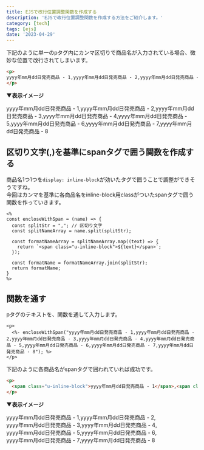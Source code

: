 ```yaml
---
title: EJSで改行位置調整関数を作成する
description: 'EJSで改行位置調整関数を作成する方法をご紹介します。'
category: [tech]
tags: [ejs]
date: '2023-04-29'
---
```


下記のように単一のpタグ内にカンマ区切りで商品名が入力されている場合、微妙な位置で改行されてしまいます。

```html
<p>
yyyy年mm月dd日発売商品 - 1,yyyy年mm月dd日発売商品 - 2,yyyy年mm月dd日発売商品 - 3,yyyy年mm月dd日発売商品 - 4,yyyy年mm月dd日発売商品 - 5,yyyy年mm月dd日発売商品 - 6,yyyy年mm月dd日発売商品 - 7,yyyy年mm月dd日発売商品 - 8
</p>
```

**▼表示イメージ**

<p>
yyyy年mm月dd日発売商品 - 1,yyyy年mm月dd日発売商品 - 2,yyyy年mm月dd日発売商品 - 3,yyyy年mm月dd日発売商品 - 4,yyyy年mm月dd日発売商品 - 5,yyyy年mm月dd日発売商品 - 6,yyyy年mm月dd日発売商品 - 7,yyyy年mm月dd日発売商品 - 8
</p>  


## 区切り文字(,)を基準にspanタグで囲う関数を作成する

商品名1つ1つを`display: inline-block`が効いたタグで囲うことで調整ができそうですね。  
今回はカンマを基準に各商品名をinline-block用classがついたspanタグで囲う関数を作っていきます。

```ejs
<%
const encloseWithSpan = (name) => {
  const splitStr = ","; // 区切り文字
  const splitNameArray = name.split(splitStr);

  const formatNameArray = splitNameArray.map((text) => {
    return `<span class="u-inline-block">${text}</span>`;
  });

  const formatName = formatNameArray.join(splitStr);
  return formatName;
}
%>
```

## 関数を通す

pタグのテキストを、関数を通して入力します。

```ejs
<p>
  <%- encloseWithSpan("yyyy年mm月dd日発売商品 - 1,yyyy年mm月dd日発売商品 - 2,yyyy年mm月dd日発売商品 - 3,yyyy年mm月dd日発売商品 - 4,yyyy年mm月dd日発売商品 - 5,yyyy年mm月dd日発売商品 - 6,yyyy年mm月dd日発売商品 - 7,yyyy年mm月dd日発売商品 - 8"); %>
</p>
```

下記のように各商品名がspanタグで囲われていれば成功です。

```html
<p>
  <span class="u-inline-block">yyyy年mm月dd日発売商品 - 1</span>,<span class="u-inline-block">yyyy年mm月dd日発売商品 - 2</span>,<span class="u-inline-block">yyyy年mm月dd日発売商品 - 3</span>,<span class="u-inline-block">yyyy年mm月dd日発売商品 - 4</span>,<span class="u-inline-block">yyyy年mm月dd日発売商品 - 5</span>,<span class="u-inline-block">yyyy年mm月dd日発売商品 - 6</span>,<span class="u-inline-block">yyyy年mm月dd日発売商品 - 7</span>,<span class="u-inline-block">yyyy年mm月dd日発売商品 - 8</span>
</p>
```

**▼表示イメージ**

<style>
  .u-inline-block {
    display: inline-block;
  }
</style>

<p>
  <span class="u-inline-block">yyyy年mm月dd日発売商品 - 1</span>,<span class="u-inline-block">yyyy年mm月dd日発売商品 - 2</span>,<span class="u-inline-block">yyyy年mm月dd日発売商品 - 3</span>,<span class="u-inline-block">yyyy年mm月dd日発売商品 - 4</span>,<span class="u-inline-block">yyyy年mm月dd日発売商品 - 5</span>,<span class="u-inline-block">yyyy年mm月dd日発売商品 - 6</span>,<span class="u-inline-block">yyyy年mm月dd日発売商品 - 7</span>,<span class="u-inline-block">yyyy年mm月dd日発売商品 - 8</span>
</p>
